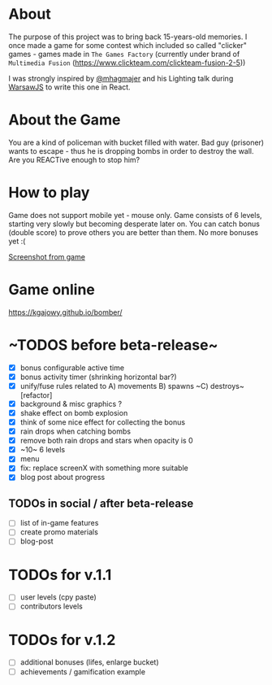 # About
The purpose of this project was to bring back 15-years-old memories. I once made a game for some contest which included so called "clicker" games - games made in `The Games Factory` (currently under brand of `Multimedia Fusion` (https://www.clickteam.com/clickteam-fusion-2-5))

I was strongly inspired by [@mhagmajer](https://twitter.com/mhagmajer) and his Lighting talk during [WarsawJS](https://warsawjs.com) to write this one in React.

# About the Game
You are a kind of policeman with bucket filled with water. Bad guy (prisoner) wants to escape - thus he is dropping bombs in order to destroy the wall. Are you REACTive enough to stop him?

# How to play
Game does not support mobile yet - mouse only. Game consists of 6 levels, starting very slowly but becoming desperate later on.
You can catch bonus (double score) to prove others you are better than them. No more bonuses yet :(

[Screenshot from game](bomber-trailer.jpg?raw=true "Title")

# Game online
https://kgajowy.github.io/bomber/


# ~TODOS before beta-release~

- [x] bonus configurable active time
- [x] bonus activity timer (shrinking horizontal bar?)
- [x] unify/fuse rules related to A) movements B) spawns ~C) destroys~ [refactor]
- [x] background & misc graphics ?
- [x] shake effect on bomb explosion
- [x] think of some nice effect for collecting the bonus
- [x] rain drops when catching bombs
- [x] remove both rain drops and stars when opacity is 0
- [x] ~10~ 6 levels
- [x] menu
- [x] fix: replace screenX with something more suitable
- [x] blog post about progress

## TODOs in social / after beta-release
- [ ] list of in-game features
- [ ] create promo materials
- [ ] blog-post

# TODOs for v.1.1
- [ ] user levels (cpy paste)
- [ ] contributors levels

# TODOs for v.1.2
- [ ] additional bonuses (lifes, enlarge bucket)
- [ ] achievements / gamification example
